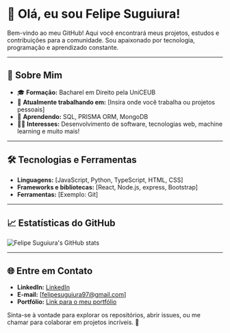 # 👋 Olá, eu sou Felipe Suguiura!

Bem-vindo ao meu GitHub! Aqui você encontrará meus projetos, estudos e contribuições para a comunidade. Sou apaixonado por tecnologia, programação e aprendizado constante.

---

## 🚀 Sobre Mim

- 🎓 **Formação:** Bacharel em Direito pela UniCEUB
- 💼 **Atualmente trabalhando em:** [Insira onde você trabalha ou projetos pessoais]
- 🌱 **Aprendendo:** SQL, PRISMA ORM, MongoDB
- 🧑‍💻 **Interesses:** Desenvolvimento de software, tecnologias web, machine learning e muito mais!

---

## 🛠️ Tecnologias e Ferramentas

- **Linguagens:** [JavaScript, Python, TypeScript, HTML, CSS]
- **Frameworks e bibliotecas:** [React, Node.js, express, Bootstrap]
- **Ferramentas:** [Exemplo: Git]

---

## 📈 Estatísticas do GitHub

![Felipe Suguiura's GitHub stats](https://github-readme-stats.vercel.app/api?username=felipesuguiura&show_icons=true&theme=radical)

---

## 🌐 Entre em Contato

- **LinkedIn:** [LinkedIn](https://www.linkedin.com/in/felipesuguiura/)
- **E-mail:** [felipesuguiura97@gmail.com]
- **Portfólio:** [Link para o meu portfólio](https://portif-lio-fm.vercel.app/)

Sinta-se à vontade para explorar os repositórios, abrir issues, ou me chamar para colaborar em projetos incríveis. 🚀
